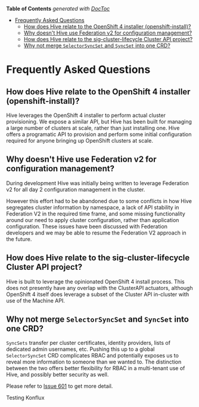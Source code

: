 <!-- START doctoc generated TOC please keep comment here to allow auto update -->
<!-- DON'T EDIT THIS SECTION, INSTEAD RE-RUN doctoc TO UPDATE -->
**Table of Contents**  *generated with [DocToc](https://github.com/thlorenz/doctoc)*

- [Frequently Asked Questions](#frequently-asked-questions)
  - [How does Hive relate to the OpenShift 4 installer (openshift-install)?](#how-does-hive-relate-to-the-openshift-4-installer-openshift-install)
  - [Why doesn't Hive use Federation v2 for configuration management?](#why-doesnt-hive-use-federation-v2-for-configuration-management)
  - [How does Hive relate to the sig-cluster-lifecycle Cluster API project?](#how-does-hive-relate-to-the-sig-cluster-lifecycle-cluster-api-project)
  - [Why not merge `SelectorSyncSet` and `SyncSet` into one CRD?](#why-not-merge-selectorsyncset-and-syncset-into-one-crd)

<!-- END doctoc generated TOC please keep comment here to allow auto update -->

# Frequently Asked Questions

## How does Hive relate to the OpenShift 4 installer (openshift-install)?

Hive leverages the OpenShift 4 installer to perform actual cluster provisioning. We expose a similar API, but Hive has been built for managing a large number of clusters at scale, rather than just installing one. Hive offers a programatic API to provision and perform some initial configuration required for anyone bringing up OpenShift clusters at scale.

## Why doesn't Hive use Federation v2 for configuration management?

During development Hive was initially being written to leverage Federation v2 for all day 2 configuration management in the cluster.

However this effort had to be abandoned due to some conflicts in how Hive segregates cluster information by namespace, a lack of API stability in Federation V2 in the required time frame, and some missing functionality around our need to apply cluster configuration, rather than application configuration. These issues have been discussed with Federation developers and we may be able to resume the Federation V2 approach in the future.

## How does Hive relate to the sig-cluster-lifecycle Cluster API project?

Hive is built to leverage the opinionated OpenShift 4 install process. This does not presently have any overlap with the ClusterAPI actuators, although OpenShift 4 itself does leverage a subset of the Cluster API in-cluster with use of the Machine API.

## Why not merge `SelectorSyncSet` and `SyncSet` into one CRD?

`SyncSets` transfer per cluster certificates, identity providers, lists of dedicated admin usernames, etc. Pushing this up to a global `SelectorSyncSet` CRD complicates RBAC and potentially exposes us to reveal more information to someone than we wanted to. The distinction between the two offers better flexibility for RBAC in a multi-tenant use of Hive, and possibly better security as well.

Please refer to [Issue 601](https://github.com/openshift/hive/issues/601) to get more detail.

Testing Konflux
